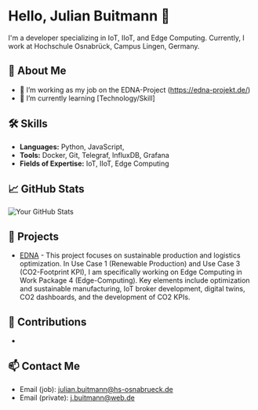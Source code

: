 # Hello, Julian Buitmann 👋

I'm a developer specializing in IoT, IIoT, and Edge Computing.
Currently, I work at Hochschule Osnabrück, Campus Lingen, Germany.

## 🚀 About Me
- 🔭 I’m working as my job on the EDNA-Project (https://edna-projekt.de/)
- 🌱 I’m currently learning [Technology/Skill]

## 🛠 Skills
- **Languages:** Python, JavaScript, 
- **Tools:** Docker, Git, Telegraf, InfluxDB, Grafana
- **Fields of Expertise:** IoT, IIoT, Edge Computing

## 📈 GitHub Stats
![Your GitHub Stats](https://github-readme-stats.vercel.app/api?username=jbuitmann&show_icons=true&theme=radical)

## 🔧 Projects
- [EDNA](https://edna-projekt.de/) - 
  This project focuses on sustainable production and logistics optimization. In Use Case 1 (Renewable Production) and Use Case 3 (CO2-Footprint KPI),
  I am specifically working on Edge Computing in Work Package 4 (Edge-Computing). Key elements include optimization and sustainable manufacturing,
  IoT broker development, digital twins, CO2 dashboards, and the development of CO2 KPIs.


## 🤝 Contributions
- 

## 📫 Contact Me
- Email (job): julian.buitmann@hs-osnabrueck.de
- Email (private): j.buitmann@web.de


